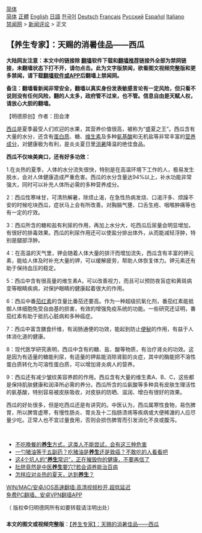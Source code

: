  <!-- 面包屑导航 --> <div class="breadcrumb"><!-- GTranslate: https://gtranslate.io/ -->  <div class="switcher notranslate">  <div class="selected">  <a href="#" onclick="return false;"> 简体</a>  </div>  <div class="option">  <a href="https://www.bannedbook.org" onclick="doGTranslate('zh-CN|zh-CN');jQuery('div.switcher div.selected a').html(jQuery(this).html());return false;" title="简体中文" class="nturl selected"> 简体</a>  <a href="https://www.bannedbook.org/zh-tw/" onclick="doGTranslate('zh-CN|zh-TW');jQuery('div.switcher div.selected a').html(jQuery(this).html());return false;" title="繁體中文" class="nturl"> 正體</a>  <a href="https://www.bannedbook.org/en/" onclick="doGTranslate('zh-CN|en');jQuery('div.switcher div.selected a').html(jQuery(this).html());return false;" title="English" class="nturl"> English</a>  <a href="https://www.bannedbook.org/ja/" onclick="doGTranslate('zh-CN|ja');jQuery('div.switcher div.selected a').html(jQuery(this).html());return false;" title="日本語" class="nturl"> 日語</a>  <a href="https://www.bannedbook.org/ko/" onclick="doGTranslate('zh-CN|ko');jQuery('div.switcher div.selected a').html(jQuery(this).html());return false;" title="한국어" class="nturl"> 한국어</a>  <a href="https://www.bannedbook.org/de/" onclick="doGTranslate('zh-CN|de');jQuery('div.switcher div.selected a').html(jQuery(this).html());return false;" title="Deutsch" class="nturl"> Deutsch</a>  <a href="https://www.bannedbook.org/fr/" onclick="doGTranslate('zh-CN|fr');jQuery('div.switcher div.selected a').html(jQuery(this).html());return false;" title="Français" class="nturl"> Français</a>  <a href="https://www.bannedbook.org/ru/" onclick="doGTranslate('zh-CN|ru');jQuery('div.switcher div.selected a').html(jQuery(this).html());return false;" title="Русский" class="nturl"> Русский</a>  <a href="https://www.bannedbook.org/es/" onclick="doGTranslate('zh-CN|es');jQuery('div.switcher div.selected a').html(jQuery(this).html());return false;" title="Español" class="nturl"> Español</a>  <a href="https://www.bannedbook.org/it/" onclick="doGTranslate('zh-CN|it');jQuery('div.switcher div.selected a').html(jQuery(this).html());return false;" title="Italiano" class="nturl"> Italiano</a>  </div>  </div>      <div class='breadcrumb-sub'><!-- Breadcrumb NavXT 6.3.0 --> <a href="https://www.bannedbook.org/" class="home">禁闻网</a> &gt; <a href="https://www.bannedbook.org/bnews/comments/" class="category">新闻评论</a> &gt; 正文</div></div><h2>【养生专家】：天赐的消暑佳品——西瓜</h2> <p class="notice"><b>大陆网友注意：本文中的链接除 <a href="https://github.com/bannedbook/fanqiang" >翻墙</a>软件下载和<a href="https://github.com/killgcd/justmysocks/blob/master/README.md">翻墙推荐</a>链接外全部为禁网链接，未翻墙状态下打不开，请勿点击。此为文字版禁闻，欲看图文视频完整版和更多禁闻，请下载<a href="https://github.com/bannedbook/fanqiang">翻墙软件或APP</a>后翻墙上禁闻网。</p><p>备注：翻墙看新闻非常安全，翻墙以真实身份发表敏感言论有一定风险，但只看不说则没有任何风险，翻的人太多，政府管不过来，也不管。信息自由是天赋人权，请放心大胆的翻墙。</b></p>  <div class="entry"> <p>              <a href="https://i2.wp.com/upload-images-bucket-v64rleca837do.s3.eu-west-1.amazonaws.com/wp-content/uploads/2021/07/23102540/water-3231812_640_%E5%89%AF%E6%9C%AC.jpg?fit=860%2C481&#038;ssl=1" data-caption=""></a>                            </p> <p>【明德原创】作者：田会津</p> <p><a href="https://www.bannedbook.org/bnews/tag/%e8%a5%bf%e7%93%9c/" class="st_tag internal_tag" rel="tag" title="标签 西瓜 下的日志">西瓜</a>是夏季最受人们欢迎的水果，其营养价值很高，被称为“盛夏之王”。西瓜含有大量的水分，还含有<a href="https://www.bannedbook.org/bnews/tag/%E8%9B%8B%E7%99%BD%E8%B4%A8/" class="st_tag internal_tag" rel="tag" title="标签 蛋白质 下的日志">蛋白质</a>、糖、<a href="https://www.bannedbook.org/bnews/tag/%E7%BB%B4%E7%94%9F%E7%B4%A0/" class="st_tag internal_tag" rel="tag" title="标签 维生素 下的日志">维生素</a>及多种<a href="https://www.bannedbook.org/bnews/tag/%E6%B0%A8%E5%9F%BA%E9%85%B8/" class="st_tag internal_tag" rel="tag" title="标签 氨基酸 下的日志">氨基酸</a>和无机盐等非常丰富的<a href="https://www.bannedbook.org/bnews/tag/%E8%90%A5%E5%85%BB%E6%88%90%E5%88%86/" class="st_tag internal_tag" rel="tag" title="标签 营养成分 下的日志">营养成分</a>，对健康极为有利，是炎炎夏日里<a href="https://www.bannedbook.org/bnews/tag/%E6%B6%88%E6%9A%91/" class="st_tag internal_tag" rel="tag" title="标签 消暑 下的日志">消暑</a>降温的绝佳食品。</p> <p> <strong>西瓜不仅味美爽口，还有好多功效：</strong> </p>  <p>1.在炎热的夏季，人体的水分流失很快，特别是在高温环境下工作的人，极易发生脱水，会对人体健康造成严重危害。西瓜的水分含量达94%以上，补水功能非常强大，同时可以补充人体所必需的多种营养成分。</p> <p>2：西瓜性寒味甘，可清热解暑，除烦止渴，在急性热病发烧、口渴汗多、烦躁不安的时候吃块西瓜，症状马上会有所改善。对胸膈气壅、口舌生疮、咽喉肿痛等也有一定的疗效。</p> <p>3：西瓜所含的糖和盐有利尿的作用，再加上水分大，吃西瓜后尿量会明显增加，有很好的排毒效果。西瓜的利尿作用还可以使盐分排出体外，从而能减轻浮肿，特别是腿部浮肿。</p> <p>4：在高温的天气里，钾会随着人体大量的排汗而增加流失，西瓜含有丰富的钾元素，能给人体及时补充大量的钾，可以缓解疲劳，帮助人体恢复体力。钾元素还有助于保持血压的稳定。</p>  <p>5：西瓜中含有很高量的维生素A，可以改善视力，而且可以预防夜盲症和黄斑病变等眼睛疾病，对保护眼睛的健康起着很大的作用。</p> <p>6：西瓜中番<a href="https://www.bannedbook.org/bnews/tag/%E8%8C%84%E7%BA%A2%E7%B4%A0/" class="st_tag internal_tag" rel="tag" title="标签 茄红素 下的日志">茄红素</a>的含量比番茄还要高。作为一种超级抗氧化剂，番茄红素能抵御人体细胞免受自由基的损害，有效的增强免疫系统的功能。一些研究还证明，番茄红素有助于抵抗心脏病和多种癌症。</p> <p>7：西瓜中富含膳食纤维，有润肠通便的功效，能起到防止<a href="https://www.bannedbook.org/bnews/tag/%e4%be%bf%e7%a7%98/" class="st_tag internal_tag" rel="tag" title="标签 便秘 下的日志">便秘</a>的作用，有益于人体消化道的健康。</p> <p>8：现代医学研究表明，西瓜中含有的糖、盐、酸等物质，有治疗肾炎的功效。这是因为有适量的糖能利尿，有适量的钾盐能消除肾脏的炎症，其中的酶能把不溶性蛋白质转化为可溶性蛋白质，可以增加肾炎病人的营养。</p>  <p>9：西瓜还有减少皱纹美容养颜的作用。西瓜含有大量的维生素A、B、C，这些都是保持肌肤健康和润泽所必需的养分。西瓜所含的瓜氨酸等多种具有皮肤生理活性的氨基酸，特别容易被皮肤吸收，对皮肤的防晒、滋润、增白有很好的效果。</p> <p>西瓜的好处很多，但是吃西瓜还是有讲究的。中医认为，西瓜属寒性食物，易伤脾胃，所以脾胃虚寒，有慢性肠炎、胃炎及十二指肠溃疡等疾病或大便稀溏的人应尽量少吃。正常人也不宜过量食用，否则会损伤脾胃而引发消化不良或腹泻。</p> <p>&nbsp;</p> <ul class='op-related-articles' title='相关阅读'> <li><a href='https://www.bannedbook.org/bnews/health/20210723/1592486.html' target='_blank'>不吃晚餐的<b>养生</b>方式，这类人不能尝试，会有这三种危害</a></li> <li><a href='https://www.bannedbook.org/bnews/health/20210721/1591194.html' target='_blank'>一勺猪油等于五副药？吃猪油是<b>养生</b>还是致癌？不敢吃的人看看吧</a></li> <li><a href='https://www.bannedbook.org/bnews/health/20210721/1591193.html' target='_blank'>这4个坑人的“<b>养生</b>常识”，正在摧毁你的健康，不要再信了</a></li> <li><a href='https://www.bannedbook.org/bnews/health/20210720/1590461.html' target='_blank'>肚脐竟然是中医<b>养生</b>要穴?若会调养能治百病</a></li> <li><a href='https://www.bannedbook.org/bnews/comments/20210719/1589742.html' target='_blank'>怎样应对炎热的夏天，达到<b>养生</b>？</a></li> </ul> <p class="texttj"> <a href="https://github.com/bannedbook/fanqiang/wiki/V2ray%E6%9C%BA%E5%9C%BA" target="_blank">WIN/MAC/安卓/iOS高速翻墙:高清视频秒开,超低延迟</a><br/> <a href="https://github.com/bannedbook/fanqiang/wiki/%E7%A6%81%E9%97%BB%E7%BD%91%E5%AE%89%E5%8D%93%E7%BF%BB%E5%A2%99%E6%96%B0%E9%97%BBAPP" target="_blank">免费PC翻墙、安卓VPN翻墙APP</a></p> <p>（ 版权©️归明德网所有如要转载请注明出处）</p><a name='sharetosocial'></a>  <div style="margin-bottom:5px;padding-bottom:5px;clear:both"> <div id="archive-pix-1" class="banner-ads"> <!-- AuctionX Display platform tag START --> <div id="26318x728x90x621x_ADSLOT2" clicktrack="%%CLICK_URL_ESC%%"></div> <!-- AuctionX Display platform tag END --> </div> <div id="archive-pix-2" class="banner-ads"> <!-- AuctionX Display platform tag START --> <div id="26315x300x250x621x_ADSLOT2" clicktrack="%%CLICK_URL_ESC%%"></div> <!-- AuctionX Display platform tag END --> </div> </div>  <div id="archive-pix-1" class="banner-ads"> <!-- AuctionX Display platform tag START --> <div id="26318x728x90x621x_ADSLOT3" clicktrack="%%CLICK_URL_ESC%%"></div> <!-- AuctionX Display platform tag END --> </div> <div><b>本文的图文或视频完整版</b>：<a href='https://www.bannedbook.org/bnews/comments/20210723/1592792.html'>【养生专家】：天赐的消暑佳品——西瓜</a></div>  </div><!--END ENTRY--> 